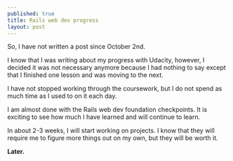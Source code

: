 ```yaml
---
published: true
title: Rails web dev progress
layout: post
---
```

So, I have not written a post since October 2nd. 

I know that I was writing about my progress with Udacity, however, I decided it was not necessary anymore because I had nothing to say except that I finished one lesson and was moving to the next.

I have not stopped working through the coursework, but I do not spend as much time as I used to on it each day. 

I am almost done with the Rails web dev foundation checkpoints. It is exciting to see how much I have learned and will continue to learn. 

In about 2-3 weeks, I will start working on projects. I know that they will require me to figure more things out on my own, but they will be worth it.

**Later.**